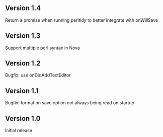 ## Version 1.4

Return a promise when running perltidy to better integrate with onWillSave

## Version 1.3

Support multiple perl syntax in Nova

## Version 1.2

Bugfix: use onDidAddTextEditor

## Version 1.1

Bugfix: format on save option not always being read on startup

## Version 1.0

Initial release
